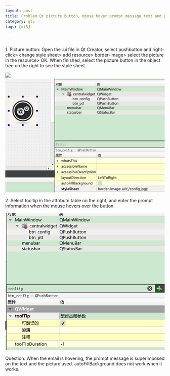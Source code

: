 ```yaml
---
layout: post
title: Problem Qt picture button, mouse hover prompt message text and picture overlay
category: qt5
tags: [qt5]
---
```

# 

1\. Picture button: Open the .ui file in Qt Creator, select pushbutton and right-click\> change style sheet\> add resource\> border-image\> select the picture in the resource\> OK. When finished, select the picture button in the object tree on the right to see the style sheet.

![](./assets/2021-07-25/1dbdcd6fecce64ddcfbeaa330e3d2223.png)![](./assets/2021-07-25/13f3425821d13c51b9c9462a7994a27c.png)

2\. Select tooltip in the attribute table on the right, and enter the prompt information when the mouse hovers over the button.

![](./assets/2021-07-25/ba4225f7054a863290664ca1997a58eb.png)

Question: When the email is hovering, the prompt message is superimposed on the text and the picture used. autoFillBackground does not work when it works.